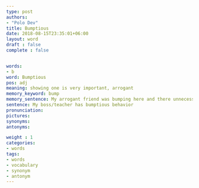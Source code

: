 ```yaml
---
type: post
authors:
- "Polo Dev"
title: Bumptious
date: 2018-08-15T23:35:01+06:00
layout: word
draft : false
complete : false


words:
- b
word: Bumptious
pos: adj
meaning: showing one is very important, arrogant
memory_keyword: bump
memory_sentence: My arrogant friend was bumping here and there unnecessarily
sentence: My boss/teacher has bumptious behavior
pronunciation:
pictures:
synonyms:
antonyms:

weight : 1
categories:
- words
tags:
- words
- vocabulary
- synonym
- antonym
---
```

